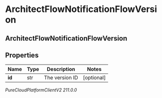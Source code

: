 # ArchitectFlowNotificationFlowVersion

## ArchitectFlowNotificationFlowVersion

## Properties

|Name | Type | Description | Notes|
|------------ | ------------- | ------------- | -------------|
| **id** | str | The version ID | [optional] |



_PureCloudPlatformClientV2 211.0.0_
